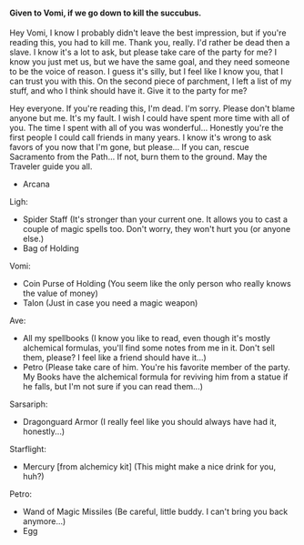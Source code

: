 #### Given to Vomi, if we go down to kill the succubus.
Hey Vomi, I know I probably didn't leave the best impression, but if you're reading this, you had to kill me.
Thank you, really. I'd rather be dead then a slave. 
I know it's a lot to ask, but please take care of the party for me? 
I know you just met us, but we have the same goal, and they need someone to be the voice of reason. 
I guess it's silly, but I feel like I know you, that I can trust you with this. 
On the second piece of parchment, I left a list of my stuff, and who I think should have it. Give it to the party for me?

Hey everyone. If you're reading this, I'm dead. I'm sorry. Please don't blame anyone but me. It's my fault. I wish I could have spent more time with all of you. The time I spent with all of you was wonderful... Honestly you're the first people I could call friends in many years. I know it's wrong to ask favors of you now that I'm gone, but please... If you can, rescue Sacramento from the Path... If not, burn them to the ground. May the Traveler guide you all. 

- Arcana

Ligh: 
- Spider Staff (It's stronger than your current one. It allows you to cast a couple of magic spells too. Don't worry, they won't hurt you (or anyone else.)
- Bag of Holding

Vomi: 
- Coin Purse of Holding (You seem like the only person who really knows the value of money)
- Talon (Just in case you need a magic weapon)

Ave: 
- All my spellbooks (I know you like to read, even though it's mostly alchemical formulas, you'll find some notes from me in it.
Don't sell them, please? I feel like a friend should have it...)
- Petro (Please take care of him. You're his favorite member of the party. My Books have the alchemical formula for reviving him from a statue if he falls, but I'm not sure if you can read them...)

Sarsariph: 
- Dragonguard Armor (I really feel like you should always have had it, honestly...)

Starflight: 
- Mercury [from alchemicy kit] (This might make a nice drink for you, huh?)

Petro: 
- Wand of Magic Missiles (Be careful, little buddy. I can't bring you back anymore...)
- Egg

